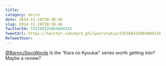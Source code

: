 ```yaml
---
title: 
category: micro
date: 2014-11-19T20:30:46
slug: 2014-11-19T20:30:46
TwitterId: 535168325064884224
TweetUrl: https://twitter.com/mark_philpot/status/535168325064884224
ReTweetUser: 
---
```


[@BaronJSaysWords](https://twitter.com/BaronJSaysWords) Is the “Kara no Kyoukai” series worth getting into?  Maybe a review?